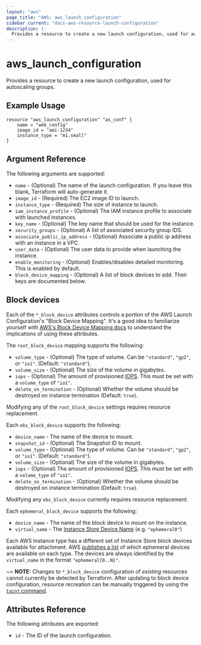 ```yaml
---
layout: "aws"
page_title: "AWS: aws_launch_configuration"
sidebar_current: "docs-aws-resource-launch-configuration"
description: |-
  Provides a resource to create a new launch configuration, used for autoscaling groups.
---
```


# aws\_launch\_configuration

Provides a resource to create a new launch configuration, used for autoscaling groups.

## Example Usage

```
resource "aws_launch_configuration" "as_conf" {
    name = "web_config"
    image_id = "ami-1234"
    instance_type = "m1.small"
}
```

## Argument Reference

The following arguments are supported:

* `name` - (Optional) The name of the launch configuration. If you leave
  this blank, Terraform will auto-generate it.
* `image_id` - (Required) The EC2 image ID to launch.
* `instance_type` - (Required) The size of instance to launch.
* `iam_instance_profile` - (Optional) The IAM instance profile to associate
     with launched instances.
* `key_name` - (Optional) The key name that should be used for the instance.
* `security_groups` - (Optional) A list of associated security group IDS.
* `associate_public_ip_address` - (Optional) Associate a public ip address with an instance in a VPC.
* `user_data` - (Optional) The user data to provide when launching the instance.
* `enable_monitoring` - (Optional) Enables/disables detailed monitoring. This is enabled by default.
* `block_device_mapping` - (Optional) A list of block devices to add. Their keys are documented below.

<a id="block-devices"></a>
## Block devices

Each of the `*_block_device` attributes controls a portion of the AWS
Launch Configuration's "Block Device Mapping". It's a good idea to familiarize yourself with [AWS's Block Device
Mapping docs](http://docs.aws.amazon.com/AWSEC2/latest/UserGuide/block-device-mapping-concepts.html)
to understand the implications of using these attributes.

The `root_block_device` mapping supports the following:

* `volume_type` - (Optional) The type of volume. Can be `"standard"`, `"gp2"`,
  or `"io1"`. (Default: `"standard"`).
* `volume_size` - (Optional) The size of the volume in gigabytes.
* `iops` - (Optional) The amount of provisioned
  [IOPS](http://docs.aws.amazon.com/AWSEC2/latest/UserGuide/ebs-io-characteristics.html).
  This must be set with a `volume_type` of `"io1"`.
* `delete_on_termination` - (Optional) Whether the volume should be destroyed
  on instance termination (Default: `true`).

Modifying any of the `root_block_device` settings requires resource
replacement.

Each `ebs_block_device` supports the following:

* `device_name` - The name of the device to mount.
* `snapshot_id` - (Optional) The Snapshot ID to mount.
* `volume_type` - (Optional) The type of volume. Can be `"standard"`, `"gp2"`,
  or `"io1"`. (Default: `"standard"`).
* `volume_size` - (Optional) The size of the volume in gigabytes.
* `iops` - (Optional) The amount of provisioned
  [IOPS](http://docs.aws.amazon.com/AWSEC2/latest/UserGuide/ebs-io-characteristics.html).
  This must be set with a `volume_type` of `"io1"`.
* `delete_on_termination` - (Optional) Whether the volume should be destroyed
  on instance termination (Default: `true`).

Modifying any `ebs_block_device` currently requires resource replacement.

Each `ephemeral_block_device` supports the following:

* `device_name` - The name of the block device to mount on the instance.
* `virtual_name` - The [Instance Store Device
  Name](http://docs.aws.amazon.com/AWSEC2/latest/UserGuide/InstanceStorage.html#InstanceStoreDeviceNames)
  (e.g. `"ephemeral0"`)

Each AWS Instance type has a different set of Instance Store block devices
available for attachment. AWS [publishes a
list](http://docs.aws.amazon.com/AWSEC2/latest/UserGuide/InstanceStorage.html#StorageOnInstanceTypes)
of which ephemeral devices are available on each type. The devices are always
identified by the `virtual_name` in the format `"ephemeral{0..N}"`.

~> **NOTE:** Changes to `*_block_device` configuration of _existing_ resources
cannot currently be detected by Terraform. After updating to block device
configuration, resource recreation can be manually triggered by using the
[`taint` command](/docs/commands/taint.html).

## Attributes Reference

The following attributes are exported:

* `id` - The ID of the launch configuration.
